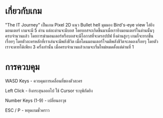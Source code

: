 #  เกี่ยวกับเกม

"The IT Journey" เป็นเกม Pixel 2D แนว Bullet hell มุมมอง Bird's-eye view ไล่ยิงมอนเตอร์ เกมจะมี 5 ด่าน แต่ละด่านจะมีบอส โดยบอสจะเกิดขึ้นมาเมื่อเรายิงมอนเตอร์ในด่านนั้นๆ ครบจำนวนแล้ว โดยการฆ่ามอนเตอร์หรือบอสจะมีโอกาสที่จะดรอปบัฟ ยิ่งด่านสูงๆ เกมก็จะยากขึ้นเรื่อยๆ โดยตัวละครหลักที่เราเล่นจะมีพลังชีวิต เมื่อโดนมอนเตอร์โจมตีพลังชีวิตจะลดลงเรื่อยๆ โดยตัวเราจะตายได้เพียง 3 ครั้งเท่านั้น เมื่อครบจำนวนแล้วเกมจะเริ่มใหม่หมดตั้งแต่ด่านที่ 1

# การควบคุม

WASD Keys - ควบคุมการเคลื่อนที่ของตัวละคร

Left Click - ยิงกระสุนออกไป ใช้ Cursor ระบุพิกัดยิง

Number Keys (1-9) - เปลี่ยนอาวุธ

ESC / P - หยุดเกมชั่วคราว
